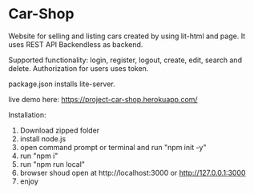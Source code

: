 # Car-Shop

Website for selling and listing cars created by using lit-html and page. It uses REST API Backendless as backend.

Supported functionality: login, register, logout, create, edit, search and delete.
Authorization for users uses token.

package.json installs lite-server.


live demo here: https://project-car-shop.herokuapp.com/

Installation:

1. Download zipped folder
2. install node.js
3. open command prompt or terminal and run "npm init -y"
4. run "npm i"
5. run "npm run local"
6. browser shoud open at http://localhost:3000 or http://127.0.0.1:3000
7. enjoy
